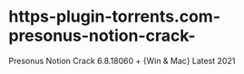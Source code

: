 # https-plugin-torrents.com-presonus-notion-crack-
Presonus Notion Crack 6.8.18060 + {Win &amp; Mac} Latest 2021
